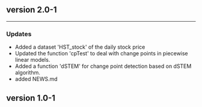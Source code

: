 ## version 2.0-1

---


### Updates

- Added a dataset 'HST_stock' of the daily stock price
- Updated the function 'cpTest' to deal with change points in piecewise linear models.
- Added a function 'dSTEM' for change point detection based on dSTEM algorithm.
- added NEWS.md


## version 1.0-1

